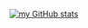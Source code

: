 [![my GitHub stats](https://github-readme-stats.vercel.app/api?username=zyyyme)](https://github.com/anuraghazra/github-readme-stats)

